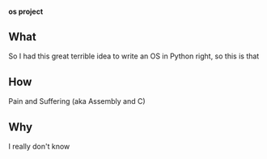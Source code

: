 #### os project

## What
So I had this great terrible idea to write an OS in Python right, so this is that

## How
Pain and Suffering (aka Assembly and C)

## Why
I really don't know
